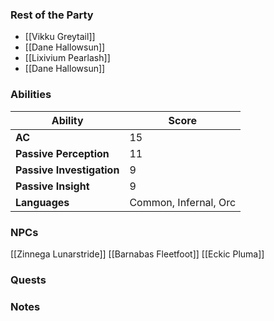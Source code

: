 ### Rest of the Party
- [[Vikku Greytail]]
- [[Dane Hallowsun]]
- [[Lixivium Pearlash]]
- [[Dane Hallowsun]]

### Abilities

| Ability                   | Score                 |
| ------------------------- | --------------------- |
| **AC**                    | 15                    |
| **Passive Perception**    | 11                    |
| **Passive Investigation** | 9                     |
| **Passive Insight**       | 9                     |
| **Languages**             | Common, Infernal, Orc |
### NPCs
[[Zinnega Lunarstride]]
[[Barnabas Fleetfoot]]
[[Eckic Pluma]]

### Quests


### Notes

